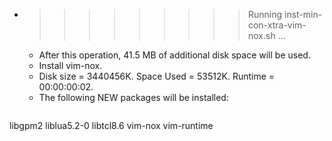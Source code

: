 * >>>>>>>>> Running inst-min-con-xtra-vim-nox.sh ...
  * After this operation, 41.5 MB of additional disk space will be used.
  * Install vim-nox.
  * Disk size = 3440456K. Space Used = 53512K. Runtime = 00:00:00:02.
  * The following NEW packages will be installed:
  ```bash
libgpm2 liblua5.2-0 libtcl8.6 vim-nox vim-runtime
  ```

